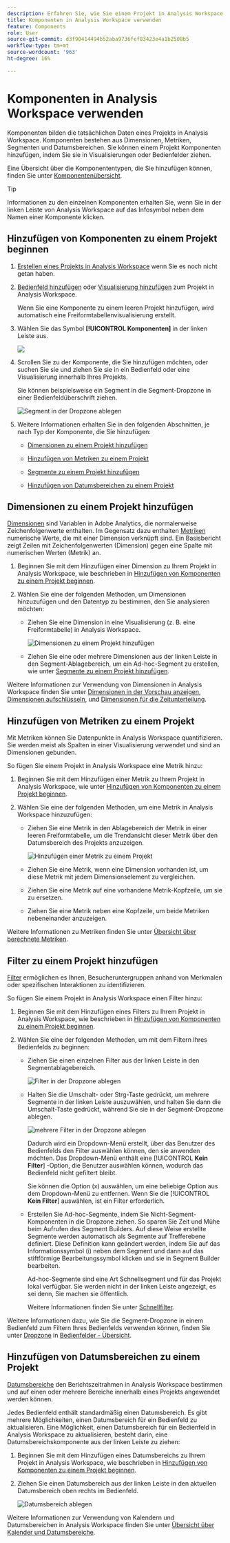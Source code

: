 ```yaml
---
description: Erfahren Sie, wie Sie einem Projekt in Analysis Workspace Komponenten hinzufügen.
title: Komponenten in Analysis Workspace verwenden
feature: Components
role: User
source-git-commit: d3f90414494b52aba9736fef83423e4a1b2508b5
workflow-type: tm+mt
source-wordcount: '963'
ht-degree: 16%

---
```


# Komponenten in Analysis Workspace verwenden

Komponenten bilden die tatsächlichen Daten eines Projekts in Analysis Workspace. Komponenten bestehen aus Dimensionen, Metriken, Segmenten und Datumsbereichen. Sie können einem Projekt Komponenten hinzufügen, indem Sie sie in Visualisierungen oder Bedienfelder ziehen.

Eine Übersicht über die Komponententypen, die Sie hinzufügen können, finden Sie unter [Komponentenübersicht](/help/components/overview.md).

>[!TIP]
>
>Informationen zu den einzelnen Komponenten erhalten Sie, wenn Sie in der linken Leiste von Analysis Workspace auf das Infosymbol neben dem Namen einer Komponente klicken.

## Hinzufügen von Komponenten zu einem Projekt beginnen

1. [Erstellen eines Projekts in Analysis Workspace](/help/analysis-workspace/build-workspace-project/create-projects.md) wenn Sie es noch nicht getan haben.

1. [Bedienfeld hinzufügen](/help/analysis-workspace/c-panels/panels.md) oder [Visualisierung hinzufügen](/help/analysis-workspace/visualizations/freeform-analysis-visualizations.md#add-visualizations-to-a-panel) zum Projekt in Analysis Workspace.

   Wenn Sie eine Komponente zu einem leeren Projekt hinzufügen, wird automatisch eine Freiformtabellenvisualisierung erstellt.

1. Wählen Sie das Symbol **[!UICONTROL Komponenten]** in der linken Leiste aus.

   ![](assets/build-components.png)

1. Scrollen Sie zu der Komponente, die Sie hinzufügen möchten, oder suchen Sie sie und ziehen Sie sie in ein Bedienfeld oder eine Visualisierung innerhalb Ihres Projekts.

   Sie können beispielsweise ein Segment in die Segment-Dropzone in einer Bedienfeldüberschrift ziehen.

   ![Segment in der Dropzone ablegen](assets/filter-dropzone.png)

1. Weitere Informationen erhalten Sie in den folgenden Abschnitten, je nach Typ der Komponente, die Sie hinzufügen:

   * [Dimensionen zu einem Projekt hinzufügen](#add-dimensions-to-a-project)

   * [Hinzufügen von Metriken zu einem Projekt](#add-metrics-to-a-project)

   * [Segmente zu einem Projekt hinzufügen](#add-segments-to-a-project)

   * [Hinzufügen von Datumsbereichen zu einem Projekt](#add-date-ranges-to-a-project)

## Dimensionen zu einem Projekt hinzufügen

[Dimensionen](/help/components/dimensions/overview.md) sind Variablen in Adobe Analytics, die normalerweise Zeichenfolgenwerte enthalten. Im Gegensatz dazu enthalten [Metriken](/help/components/calc-metrics/calc-metr-overview.md) numerische Werte, die mit einer Dimension verknüpft sind. Ein Basisbericht zeigt Zeilen mit Zeichenfolgenwerten (Dimension) gegen eine Spalte mit numerischen Werten (Metrik) an.

1. Beginnen Sie mit dem Hinzufügen einer Dimension zu Ihrem Projekt in Analysis Workspace, wie beschrieben in [Hinzufügen von Komponenten zu einem Projekt beginnen](#begin-adding-components-to-a-project).

1. Wählen Sie eine der folgenden Methoden, um Dimensionen hinzuzufügen und den Datentyp zu bestimmen, den Sie analysieren möchten:

   * Ziehen Sie eine Dimension in eine Visualisierung (z. B. eine Freiformtabelle) in Analysis Workspace.

     ![Dimensionen zu einem Projekt hinzufügen](assets/add-dimensions.png)

   * Ziehen Sie eine oder mehrere Dimensionen aus der linken Leiste in den Segment-Ablagebereich, um ein Ad-hoc-Segment zu erstellen, wie unter [Segmente zu einem Projekt hinzufügen](#add-segments-to-a-project).

Weitere Informationen zur Verwendung von Dimensionen in Analysis Workspace finden Sie unter [Dimensionen in der Vorschau anzeigen](/help/components/dimensions/view-dimensions.md), [Dimensionen aufschlüsseln](/help/components/dimensions/t-breakdown-fa.md), und [Dimensionen für die Zeitunterteilung](/help/components/dimensions/time-parting-dimensions.md).

## Hinzufügen von Metriken zu einem Projekt

Mit Metriken können Sie Datenpunkte in Analysis Workspace quantifizieren. Sie werden meist als Spalten in einer Visualisierung verwendet und sind an Dimensionen gebunden.

So fügen Sie einem Projekt in Analysis Workspace eine Metrik hinzu:

1. Beginnen Sie mit dem Hinzufügen einer Metrik zu Ihrem Projekt in Analysis Workspace, wie unter [Hinzufügen von Komponenten zu einem Projekt beginnen](#begin-adding-components-to-a-project).

1. Wählen Sie eine der folgenden Methoden, um eine Metrik in Analysis Workspace hinzuzufügen:

   * Ziehen Sie eine Metrik in den Ablagebereich der Metrik in einer leeren Freiformtabelle, um die Trendansicht dieser Metrik über den Datumsbereich des Projekts anzuzeigen.

     ![Hinzufügen einer Metrik zu einem Projekt](assets/add-metrics.png)

   * Ziehen Sie eine Metrik, wenn eine Dimension vorhanden ist, um diese Metrik mit jedem Dimensionselement zu vergleichen.

   * Ziehen Sie eine Metrik auf eine vorhandene Metrik-Kopfzeile, um sie zu ersetzen.

   * Ziehen Sie eine Metrik neben eine Kopfzeile, um beide Metriken nebeneinander anzuzeigen.

Weitere Informationen zu Metriken finden Sie unter [Übersicht über berechnete Metriken](/help/components/calc-metrics/calc-metr-overview.md).

## Filter zu einem Projekt hinzufügen

[Filter](/help/components/filters/filters-overview.md) ermöglichen es Ihnen, Besucheruntergruppen anhand von Merkmalen oder spezifischen Interaktionen zu identifizieren.

So fügen Sie einem Projekt in Analysis Workspace einen Filter hinzu:

1. Beginnen Sie mit dem Hinzufügen eines Filters zu Ihrem Projekt in Analysis Workspace, wie beschrieben in [Hinzufügen von Komponenten zu einem Projekt beginnen](#begin-adding-components-to-a-project).

1. Wählen Sie eine der folgenden Methoden, um mit dem Filtern Ihres Bedienfelds zu beginnen:

   * Ziehen Sie einen einzelnen Filter aus der linken Leiste in den Segmentablagebereich.

     ![Filter in der Dropzone ablegen](assets/filter-dropzone.png)

   * Halten Sie die Umschalt- oder Strg-Taste gedrückt, um mehrere Segmente in der linken Leiste auszuwählen, und halten Sie dann die Umschalt-Taste gedrückt, während Sie sie in der Segment-Dropzone ablegen.

     ![mehrere Filter in der Dropzone ablegen](assets/filter-dropzone-multiple.png)

     Dadurch wird ein Dropdown-Menü erstellt, über das Benutzer des Bedienfelds den Filter auswählen können, den sie anwenden möchten. Das Dropdown-Menü enthält eine [!UICONTROL **Kein Filter**] -Option, die Benutzer auswählen können, wodurch das Bedienfeld nicht gefiltert bleibt.

     Sie können die Option (x) auswählen, um eine beliebige Option aus dem Dropdown-Menü zu entfernen. Wenn Sie die [!UICONTROL **Kein Filter**] auswählen, ist ein Filter erforderlich.

   * Erstellen Sie Ad-hoc-Segmente, indem Sie Nicht-Segment-Komponenten in die Dropzone ziehen. So sparen Sie Zeit und Mühe beim Aufrufen des Segment Builders. Auf diese Weise erstellte Segmente werden automatisch als Segmente auf Trefferebene definiert. Diese Definition kann geändert werden, indem Sie auf das Informationssymbol (i) neben dem Segment und dann auf das stiftförmige Bearbeitungssymbol klicken und sie in Segment Builder bearbeiten.

     Ad-hoc-Segmente sind eine Art Schnellsegment und für das Projekt lokal verfügbar. Sie werden nicht in der linken Leiste angezeigt, es sei denn, Sie machen sie öffentlich.

     Weitere Informationen finden Sie unter [Schnellfilter](/help/components/filters/quick-filters.md).

Weitere Informationen dazu, wie Sie die Segment-Dropzone in einem Bedienfeld zum Filtern Ihres Bedienfelds verwenden können, finden Sie unter [Dropzone](/help/analysis-workspace/c-panels/panels.md#drop-zone) in [Bedienfelder - Übersicht](/help/analysis-workspace/c-panels/panels.md).

## Hinzufügen von Datumsbereichen zu einem Projekt

[Datumsbereiche](/help/components/date-ranges/custom-date-ranges.md) den Berichtszeitrahmen in Analysis Workspace bestimmen und auf einen oder mehrere Bereiche innerhalb eines Projekts angewendet werden können.

Jedes Bedienfeld enthält standardmäßig einen Datumsbereich. Es gibt mehrere Möglichkeiten, einen Datumsbereich für ein Bedienfeld zu aktualisieren. Eine Möglichkeit, einen Datumsbereich für ein Bedienfeld in Analysis Workspace zu aktualisieren, besteht darin, eine Datumsbereichskomponente aus der linken Leiste zu ziehen:

1. Beginnen Sie mit dem Hinzufügen eines Datumsbereichs zu Ihrem Projekt in Analysis Workspace, wie beschrieben in [Hinzufügen von Komponenten zu einem Projekt beginnen](#begin-adding-components-to-a-project).

1. Ziehen Sie einen Datumsbereich aus der linken Leiste in den aktuellen Datumsbereich oben rechts im Bedienfeld.

   ![Datumsbereich ablegen](assets/daterange-drop.png)

Weitere Informationen zur Verwendung von Kalendern und Datumsbereichen in Analysis Workspace finden Sie unter [Übersicht über Kalender und Datumsbereiche](/help/components/date-ranges/custom-date-ranges.md).

